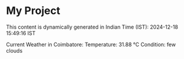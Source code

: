 # My Project

This content is dynamically generated in Indian Time (IST): 2024-12-18 15:49:16 IST


Current Weather in Coimbatore:
Temperature: 31.88 °C
Condition: few clouds
